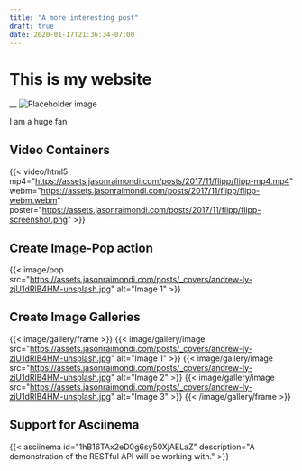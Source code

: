 ```yaml
---
title: "A more interesting post"
draft: true
date: 2020-01-17T21:36:34-07:00
---
```


# This is my website
__
![Placeholder image](https://placehold.it/350x250.png)

I am a huge fan

## Video Containers

{{< video/html5 mp4="https://assets.jasonraimondi.com/posts/2017/11/flipp/flipp-mp4.mp4" webm="https://assets.jasonraimondi.com/posts/2017/11/flipp/flipp-webm.webm" poster="https://assets.jasonraimondi.com/posts/2017/11/flipp/flipp-screenshot.png" >}}

## Create Image-Pop action


{{< image/pop src="https://assets.jasonraimondi.com/posts/_covers/andrew-ly-zjU1dRlB4HM-unsplash.jpg" alt="Image 1" >}}

## Create Image Galleries

{{< image/gallery/frame >}}
    {{< image/gallery/image src="https://assets.jasonraimondi.com/posts/_covers/andrew-ly-zjU1dRlB4HM-unsplash.jpg" alt="Image 1" >}}
    {{< image/gallery/image src="https://assets.jasonraimondi.com/posts/_covers/andrew-ly-zjU1dRlB4HM-unsplash.jpg" alt="Image 2" >}}
    {{< image/gallery/image src="https://assets.jasonraimondi.com/posts/_covers/andrew-ly-zjU1dRlB4HM-unsplash.jpg" alt="Image 3" >}}
{{< /image/gallery/frame >}}

## Support for Asciinema

{{< asciinema id="1hB16TAx2eD0g6sy50XjAELaZ" description="A demonstration of the RESTful API will be working with." >}}

